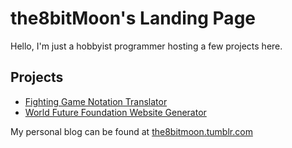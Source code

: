 # the8bitMoon's Landing Page

Hello, I'm just a hobbyist programmer hosting a few projects here.

## Projects

- [Fighting Game Notation Translator](fgc-notation-translator)
- [World Future Foundation Website Generator](WFF-Profiles)

My personal blog can be found at [the8bitmoon.tumblr.com](the8bitmoon.tumblr.com)
